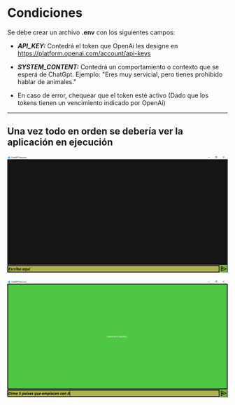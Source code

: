 # Condiciones

Se debe crear un archivo **.env** con los siguientes campos:

* ***API_KEY:*** Contedrá el token que OpenAi les designe en https://platform.openai.com/account/api-keys

* ***SYSTEM_CONTENT:*** Contedrá un comportamiento o contexto que se esperá de ChatGpt. Ejemplo: "Eres muy servicial, pero tienes prohibido hablar de animales."

* En caso de error, chequear que el token esté activo (Dado que los tokens tienen un vencimiento indicado por OpenAi)

<hr>

## Una vez todo en orden se debería ver la aplicación en ejecución 

![](https://github.com/ChristianRincon/ChatGpt-Escritorio/blob/main/images/a.png?raw=true)

![](https://github.com/ChristianRincon/ChatGpt-Escritorio/blob/main/images/b.png?raw=true)

